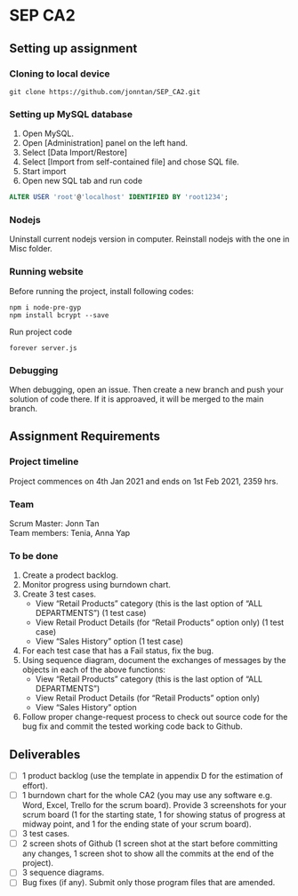 # SEP CA2

## Setting up assignment

### Cloning to local device
```
git clone https://github.com/jonntan/SEP_CA2.git
```

### Setting up MySQL database
1. Open MySQL. 
2. Open [Administration] panel on the left hand.
3. Select [Data Import/Restore]
4. Select [Import from self-contained file] and chose SQL file.
5. Start import
6. Open new SQL tab and run code
```SQL
ALTER USER 'root'@'localhost' IDENTIFIED BY 'root1234';
```

### Nodejs
Uninstall current nodejs version in computer. Reinstall nodejs with the one in Misc folder.

### Running website
Before running the project, install following codes:
```node
npm i node-pre-gyp
npm install bcrypt --save
```
Run project code
```node
forever server.js
```

### Debugging
When debugging, open an issue. Then create a new branch and push your solution of code there. If it is approaved, it will be merged to the main branch.

## Assignment Requirements

### Project timeline
Project commences on 4th Jan 2021 and ends on 1st Feb 2021, 2359 hrs.

### Team
Scrum Master: Jonn Tan  
Team members: Tenia, Anna Yap

### To be done
1. Create a prodect backlog.
2. Monitor progress using burndown chart.
3. Create 3 test cases.
   - View “Retail Products” category (this is the last option of “ALL
DEPARTMENTS”) (1 test case)
   - View Retail Product Details (for “Retail Products” option only) (1 test case)
   - View “Sales History” option (1 test case)
4. For each test case that has a Fail status, fix the bug.
5. Using sequence diagram, document the exchanges of messages by the objects in each of the above functions:
   - View “Retail Products” category (this is the last option of “ALL DEPARTMENTS”)
   - View Retail Product Details (for “Retail Products” option only)
   - View “Sales History” option
6. Follow proper change-request process to check out source code for the bug fix and commit the tested working code back to Github.

## Deliverables
- [ ] 1 product backlog (use the template in appendix D for the estimation of effort).
- [ ] 1 burndown chart for the whole CA2 (you may use any software e.g. Word, Excel, Trello for the scrum board). Provide 3 screenshots for your scrum board (1 for the starting state, 1 for showing status of progress at midway point, and 1 for the ending state of your scrum board).
- [ ] 3 test cases.
- [ ] 2 screen shots of Github (1 screen shot at the start before committing any changes, 1
screen shot to show all the commits at the end of the project).
- [ ] 3 sequence diagrams.
- [ ] Bug fixes (if any). Submit only those program files that are amended.
